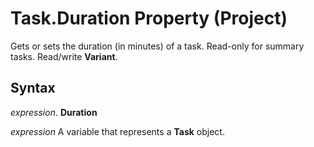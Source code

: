 
# Task.Duration Property (Project)

Gets or sets the duration (in minutes) of a task. Read-only for summary tasks. Read/write  **Variant**.


## Syntax

 _expression_. **Duration**

 _expression_ A variable that represents a **Task** object.

